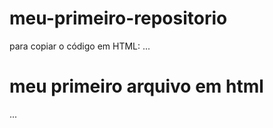 # meu-primeiro-repositorio
para copiar o código em HTML:
...
<html>
  <h1> meu primeiro arquivo em html </h1>
  <html/>
...
